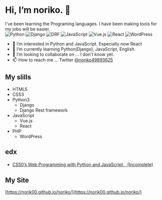# Hi, I’m noriko. 👋

I've been learning the Programing languages. I have been making tools for my jobs will be easier.   
![Python](https://img.shields.io/badge/Python-3.7.7-3776ab.svg)
![Django](https://img.shields.io/badge/Django-3.2-0C4B33.svg)
![DRF](https://img.shields.io/badge/DRF-3.12.4-A30000.svg)
![JavaScript](https://img.shields.io/badge/JavaScript-ES6-04AA6D.svg)
![Vue.js](https://img.shields.io/badge/Vue.js-vue@2-4fc08d.svg)
![React](https://img.shields.io/badge/React-react@17-61dafb.svg)
![WordPress](https://img.shields.io/badge/WordPress-5.7.2-007cba.svg)


- 👀 I’m interested in Python and JavaScript. Especially now React
- 🌱 I’m currently learning Python(Django), JavaScript, English.
- 💞️ I’m looking to collaborate on ... I don't know yet.
- 📫 How to reach me ... Twitter [@noriko49893625](https://twitter.com/noriko49893625)

## My slills
- HTML5
- CSS3
- Python3
  - Django
  - Django Rest framework
- JavaScript
  - Vue.js
  - React
- PHP
  - WordPress


## edx
  - [CS50’s Web Programming with Python and JavaScript　(Incomplete)](https://cs50.harvard.edu/web/2020/)


## My Site
[https://norik00.github.io/noriko/](https://norik00.github.io/noriko/)


<!---
norik00/norik00 is a ✨ special ✨ repository because its `README.md` (this file) appears on your GitHub profile.
You can click the Preview link to take a look at your changes.
--->
